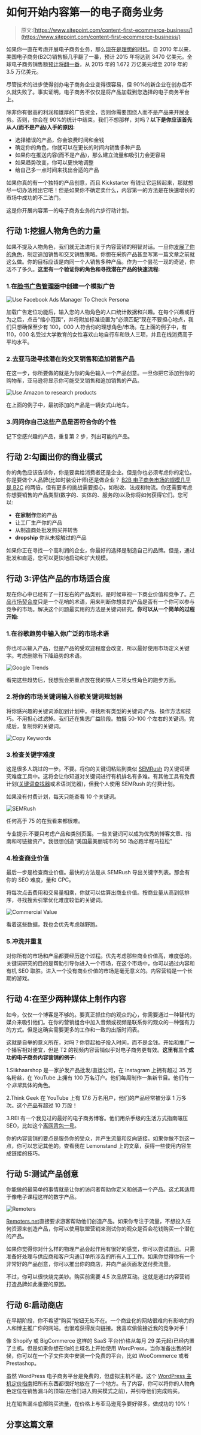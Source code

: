 # 如何开始内容第一的电子商务业务

> 原文:[https://www.sitepoint.com/content-first-ecommerce-business/](https://www.sitepoint.com/content-first-ecommerce-business/)

如果你一直在考虑开展电子商务业务，那么[现在是理想的时机](http://www.entrepreneur.com/article/251386)。自 2010 年以来，美国电子商务(B2C)销售额几乎翻了一番，预计 2015 年将达到 3470 亿美元。全球电子商务销售额[预计将翻一番](https://www.internetretailer.com/2015/07/29/global-e-commerce-set-grow-25-2015)，从 2015 年的 1.672 万亿美元增至 2019 年的 3.5 万亿美元。

尽管技术的进步使得创办电子商务企业变得很容易，但 90%的新企业在创办后不久就失败了。事实证明，电子商务不仅仅是将产品加载到您选择的电子商务平台上。

除非你有很高的利润和雄厚的广告资金，否则你需要围绕人而不是产品来开展业务。否则，你会在 90%的统计中结束。我们不想那样，对吗？**以下是你应该首先从人(而不是产品)入手的原因:**

*   选择错误的产品，你会浪费时间和金钱
*   确定你的角色，你就可以在更长的时间内销售多种产品
*   如果你在推送内容(而不是产品)，那么建立流量和吸引力会更容易
*   如果趋势改变，你可以更快地调整
*   给自己多一点时间来找出合适的产品

如果你真的有一个独特的产品创意，而且 Kickstarter 有钱让它运转起来，那就想尽一切办法推出它吧！但是如果你不确定卖什么，内容第一的方法是在快速增长的市场中成功的不二法门。

这是你开展内容第一的电子商务业务的六步行动计划。

## 行动 1:挖掘人物角色的力量

如果不提及人物角色，我们就无法进行关于内容营销的明智对话。一旦你[发展了你的角色](http://blog.hubspot.com/ecommerce/ecommerce-buyer-persona-questions-to-ask)，制定追加销售和交叉销售策略。你想在采购产品甚至写第一篇文章之前就这么做。你的目标应该是向同一个人销售多种产品。作为一个昙花一现的奇迹，你活不了多久。**这里有一个验证你的角色和寻找潜在产品的快速流程:**

### 1.在[脸书广告管理器](https://www.facebook.com/business/help/200000840044554)中创建一个模拟广告

![Use Facebook Ads Manager To Check Persona](../Images/a3ab39090a064b3cb9818b901c35b2f3.png)

加载广告定位功能后，输入您的人物角色的人口统计数据和兴趣。在每个兴趣或行为之后，点击“缩小范围”，并将附加标准设置为“必须匹配”现在不要担心地点，我们只想确保至少有 100，000 人符合你的理想角色/市场。在上面的例子中，有 110，000 名受过大学教育的女性喜欢山地自行车和铁人三项，并且在线消费高于平均水平。

### 2.去亚马逊寻找潜在的交叉销售和追加销售产品

在这一步，你所要做的就是为你的角色输入一个产品创意。一旦你把它添加到你的购物车，亚马逊将显示你可能交叉销售和追加销售的产品。

![Use Amazon to research products](../Images/f0e1071ce36da0553ebafc466ce7338e.png)

在上面的例子中，最初添加的产品是一辆女式山地车。

### 3.问问你自己这些产品是否符合你的个性

记下您感兴趣的产品，重复第 2 步，列出可能的产品。

## 行动 2:勾画出你的商业模式

你的角色应该告诉你，你是要卖给消费者还是企业。但是你也必须考虑你的定位。你是要做个人品牌(比如时装设计师)还是做企业？ [B2B 电子商务市场的规模几乎是 B2C](http://www.forbes.com/sites/sarwantsingh/2014/11/06/b2b-ecommerce-market-worth-6-7-trillion-by-2020/#18d70cc22e7c) 的两倍，但有更多的挑战需要担心，如税收、法规和物流。你还需要考虑你想要销售的产品类型(数字的、实体的、服务的)以及你将如何获得它们。您可以:

*   **在家制作**您的产品
*   让工厂生产你的产品
*   从制造商处批发购买并转售
*   **dropship** 你从未接触过的产品

如果你正在寻找一个高利润的企业，你最好的选择是制造自己的品牌。但是，通过批发和直运，您可以更快地启动和扩大规模。

## 行动 3:评估产品的市场适合度

现在你心中已经有了一打左右的产品类别，是时候审视一下商业价值和竞争了。[产品市场契合度](http://web.stanford.edu/class/ee204/ProductMarketFit.html)只是一个花哨的术语，用来判断你想卖的产品是否有一个你可以参与竞争的市场。解决这个问题最实用的方法是关键词研究。**你可以从一个简单的过程开始:**

### 1.在谷歌趋势中输入你广泛的市场术语

你也可以输入产品，但是产品的受欢迎程度会改变，所以最好使用市场定义关键字。考虑删除有下降趋势的术语。

![Google Trends](../Images/b424008ab9690efea856ad029c5010b8.png)

看完这些趋势后，我想我会把重点放在我的铁人三项女性角色的跑步方面。

### 2.将你的市场关键词输入谷歌关键词规划器

将你感兴趣的关键词添加到计划中。寻找所有类型的关键词:产品、操作方法和技巧。不用担心过滤掉。我们还在集思广益阶段。拍摄 50-100 个左右的关键词。完成后，复制你的关键词。

![Copy Keywords](../Images/fda794196e67662631825786491e2320.png)

### 3.检查关键字难度

这是很多人跳过的一步。不要。将你的关键词粘贴到类似 [SEMRush](https://www.semrush.com) 的关键词研究难度工具中。这将会让你知道对关键词进行有机排名有多难。有其他工具有免费计划([关键词查找器](https://kwfinder.com/analyzer/)或术语浏览器)，但我个人使用 SEMRush 的付费计划。

如果没有付费计划，每天只能查看 10 个关键词。

![SEMRush](../Images/30559f34d069ac4fb21692a22040e7d8.png)

任何高于 75 的在我看来都很难。

专业提示:不要只考虑产品和类别页面。一些关键词可以成为优秀的博客文章、指南和可链接资产。我很想创造“美国最美丽城市的 50 场必跑半程马拉松”

### 4.检查商业价值

最后一步是检查商业价值。最快的方法是从 SEMRush 导出关键字列表。那会有你的 SEO 难度，量和 CPC。

将每次点击费用和交易量相乘，你就可以估算出商业价值。按商业量从高到低排序，寻找搜索引擎优化难度较低的关键词。

![Commercial Value](../Images/27d06a30f1041554b357480805462e71.png)

看着这些数据，我也会优先考虑越野跑。

### 5.冲洗并重复

对你所有的市场和产品都要经历这个过程。优先考虑那些商业价值高，难度低的。关键词研究的目的是帮助引导你进入一个市场，在这个市场中，你可以通过内容和有机 SEO 取胜。进入一个没有商业价值的市场是毫无意义的。内容营销是一个长期的游戏。

## 行动 4:在至少两种媒体上制作内容

如今，仅仅一个博客是不够的。要真正抓住你的观众的心，你需要通过一种替代的媒介来吸引他们。在你的营销组合中加入音频或视频是联系你的观众的一种强有力的方式。但是这确实需要更多的工作和一致的出版时间表。

这就是自举的意义所在，对吗？你卷起袖子投入时间，而不是金钱。开始和推广一个播客相对便宜，但是 T2 的视频内容营销似乎对电子商务更有效。**这里有三个成功的电子商务内容营销的例子:**

1.Slikhaarshop 是一家护发产品批发/直运公司，在 Instagram 上拥有超过 35 万名粉丝，在 YouTube 上拥有 100 万名订户。他们每周制作一集新节目。他们有一个*非常*具体的角色。

2.Think Geek 在 YouTube 上有 17.6 万名用户，他们的产品经常被分享 1 万多次。这个[产品](http://www.thinkgeek.com/product/ee3c/)有超过 10 万股！

3.REI 有一个我见过的最好的电子商务博客。他们用杀手级的生活方式指南碾压 SEO，比如这个[离网背包一号](http://blog.rei.com/hike/an-introduction-to-off-the-grid-backpacking/)。

你的内容营销的要点是服务你的受众，并产生流量和反向链接。如果你做不到这一点，你可以忘记其他的。查看我在 Lemonstand 上的文章，获得一些使用内容生成链接的技巧。

## 行动 5:测试产品创意

你能做的最简单的事情就是让你的访问者帮助你定义和创造一个产品。这尤其适用于像电子课程这样的数字产品。

![Remoters](../Images/0c266a1683e36909bba6660053875ef5.png)

[Remoters.net](http://remoters.net/interview-brian-dean/)直接要求游客帮助他们创造产品。如果你专注于流量，不想投入任何资源来创造产品，你可以使用联盟营销来测试你的观众是否会花钱购买一个潜在的产品。

如果你觉得你对什么样的物理产品会起作用有很好的感觉，你可以尝试直运。只需准备好处理与供应商和客户沟通订单所涉及的所有人工工作。如果你觉得你有一个非常好的产品创意，你可以推出你的商店，并向产品页面发送付费流量。

不过，你可以很快烧完美钞。购买前需要 4.5 次品牌互动。这就是通过内容营销打造品牌如此重要的原因。

## 行动 6:启动商店

在早期阶段，你不希望“购买”按钮无处不在。一个商业化的网站很难向有影响力的人和博主推广你的网站，也很难获得反向链接。我喜欢偷偷接近我的竞争对手！

像 Shopify 或 BigCommerce 这样的 SaaS 平台(价格从每月 29 美元起)已经内置了主机。但是如果你想在你的主域名上开始使用 WordPress，当你准备出售的时候，你可以在一个子文件夹中安装一个免费的平台，比如 WooCommerce 或者 Prestashop。

虽然 WordPress 电子商务平台是免费的，但虚拟主机不是。这个 [WordPress 主机定价指南](http://makeawebsitehub.com/best-wordpress-hosting/)把所有东西都很好地放在了一个地方。有了内容，你可以将你的人物角色定位在销售漏斗的顶端(在他们进入购买模式之前)，并引导他们完成购买。

比在销售漏斗底部购买流量，在价格上与亚马逊竞争要好得多。做成功的 10%！

## 分享这篇文章
